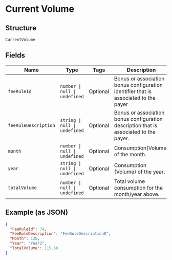 
# Current Volume

## Structure

`CurrentVolume`

## Fields

| Name | Type | Tags | Description |
|  --- | --- | --- | --- |
| `feeRuleId` | `number \| null \| undefined` | Optional | Bonus or association bonus configuration identifier that is associated to the payer |
| `feeRuleDescription` | `string \| null \| undefined` | Optional | Bonus or association bonus configuration description that is associated to the payer. |
| `month` | `number \| null \| undefined` | Optional | Consumption(Volume) of the month. |
| `year` | `string \| null \| undefined` | Optional | Consumption (Volume) of the year. |
| `totalVolume` | `number \| null \| undefined` | Optional | Total volume consumption for the month/year above. |

## Example (as JSON)

```json
{
  "FeeRuleId": 74,
  "FeeRuleDescription": "FeeRuleDescription8",
  "Month": 138,
  "Year": "Year2",
  "TotalVolume": 115.68
}
```

